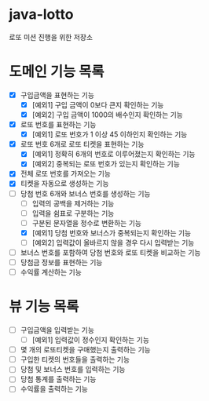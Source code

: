 # java-lotto
로또 미션 진행을 위한 저장소

# 도메인 기능 목록
- [X] 구입금액을 표현하는 기능
    - [X] [예외1] 구입 금액이 0보다 큰지 확인하는 기능
    - [X] [예외2] 구입 금액이 1000의 배수인지 확인하는 기능
- [X] 로또 번호를 표현하는 기능
    - [X] [예외1] 로또 번호가 1 이상 45 이하인지 확인하는 기능
- [X] 로또 번호 6개로 로또 티켓을 표현하는 기능
    - [X] [예외1] 정확히 6개의 번호로 이루어졌는지 확인하는 기능
    - [X] [예외2] 중복되는 로또 번호가 있는지 확인하는 기능
- [X] 전체 로또 번호를 가져오는 기능
- [X] 티켓을 자동으로 생성하는 기능
- [ ] 당첨 번호 6개와 보너스 번호를 생성하는 기능
    - [ ] 입력의 공백을 제거하는 기능
    - [ ] 입력을 쉼표로 구분하는 기능
    - [ ] 구분된 문자열을 정수로 변환하는 기능
    - [X] [예외1] 당첨 번호와 보너스가 중복되는지 확인하는 기능
    - [ ] [예외2] 입력값이 올바르지 않을 경우 다시 입력받는 기능
- [ ] 보너스 번호를 포함하여 당첨 번호와 로또 티켓을 비교하는 기능
- [ ] 당첨금 정보를 표현하는 기능
- [ ] 수익률 계산하는 기능

# 뷰 기능 목록
- [ ] 구입금액을 입력받는 기능
    - [ ] [예외1] 입력값이 정수인지 확인하는 기능
- [ ] 몇 개의 로또티켓을 구매했는지 출력하는 기능
- [ ] 구입한 티켓의 번호들을 출력하는 기능
- [ ] 당첨 및 보너스 번호를 입력하는 기능
- [ ] 당첨 통계를 출력하는 기능
- [ ] 수익률을 출력하는 기능